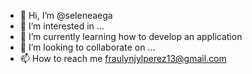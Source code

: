 - 👋 Hi, I’m @seleneaega
- 👀 I’m interested in ...
- 🌱 I’m currently learning how to develop an application
- 💞️ I’m looking to collaborate on ...
- 📫 How to reach me fraulynjylperez13@gmail.com

<!---
seleneaega/seleneaega is a ✨ special ✨ repository because its `README.md` (this file) appears on your GitHub profile.
You can click the Preview link to take a look at your changes.
--->
